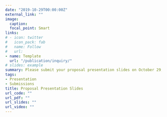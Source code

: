 ```yaml
---
date: "2019-10-29T00:00:00Z"
external_link: ""
image:
  caption: 
  focal_point: Smart
links:
# - icon: twitter
#   icon_pack: fab
#   name: Follow
#   url:
- name: Template
  url: "/publication/inquiry/"
# slides: example
summary: Please submit your proposal presentation slides on October 29, 2019 (9 a.m.) in preparation for your prospoal presentions on October 30 or November 1.
tags:
- Presentation
- Submissions
title: Proposal Presentation Slides
url_code: ""
url_pdf: ""
url_slides: ""
url_video: ""
---
```


<div class="cognito">
<script src="https://services.cognitoforms.com/s/Tae-yEbE2EKkVDnzbTkOsQ"></script>
<script>Cognito.load("forms", { id: "4" });</script>
</div>